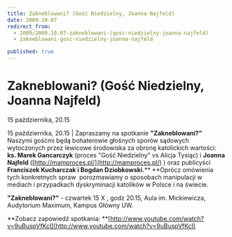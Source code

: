 ```yaml
---
title: Zakneblowani? (Gość Niedzielny, Joanna Najfeld)
date: 2009-10-07
redirect_from: 
  - 2009/2009.10.07-zakneblowani-(gosc-niedzielny-joanna-najfeld)
  - zakneblowani-gosc-niedzielny-joanna-najfeld

published: true
---
```




# Zakneblowani? (Gość Niedzielny, Joanna Najfeld)

<time>15 października, 20.15</time>

15 października, 20.15 | Zapraszamy na spotkanie **"Zakneblowani?"**
Naszymi gośćmi będą bohaterowie głośnych sporów sądowych wytoczonych przez lewicowe środowiska za obronę katolickich wartości: **ks. Marek Gancarczyk** (proces "Gość Niedzielny" vs Alicja Tysiąc) i **Joanna Najfeld** ([http://mamproces.pl/](http://mamproces.pl/) ) oraz publicyści **Franciszek Kucharczak i Bogdan Dziobkowski.****
**Oprócz omówienia tych konkretnych spraw&nbsp; porozmawiamy o sposobach manipulacji w mediach i przypadkach dyskryminacji katolików w Polsce i na świecie.

**"Zakneblowani?"**&nbsp;- czwartek 15 X , godz 20.15, Aula im. Mickiewicza, Audytorium Maximum, Kampus Główny UW.

**Zobacz zapowiedź spotkania:
**[http://www.youtube.com/watch?v=9uBuspVfKcI](http://www.youtube.com/watch?v=9uBuspVfKcI)

<!--CONTENT FROM OLD SERVER (jos before 2013): 15 października, 20.15 | Zapraszamy na spotkanie **"Zakneblowani?"**


Naszymi gośćmi będą bohaterowie głośnych sporów sądowych wytoczonych przez lewicowe środowiska za obronę katolickich wartości: **ks. Marek Gancarczyk** (proces "Gość Niedzielny" vs Alicja Tysiąc) i **Joanna Najfeld** ([http://mamproces.pl/](http://mamproces.pl/) ) oraz publicyści **Franciszek Kucharczak i Bogdan Dziobkowski.****
**Oprócz omówienia tych konkretnych spraw&nbsp; porozmawiamy o sposobach manipulacji w mediach i przypadkach dyskryminacji katolików w Polsce i na świecie.

**"Zakneblowani?"**&nbsp;- czwartek 15 X , godz 20.15, Aula im. Mickiewicza, Audytorium Maximum, Kampus Główny UW.

**Zobacz zapowiedź spotkania:
**[http://www.youtube.com/watch?v=9uBuspVfKcI](http://www.youtube.com/watch?v=9uBuspVfKcI)
-->

<!--{{json:{"created_date":"2009-10-07 11:56:57","publish_down":"0000-00-00 00:00:00","id":"782"}}}-->